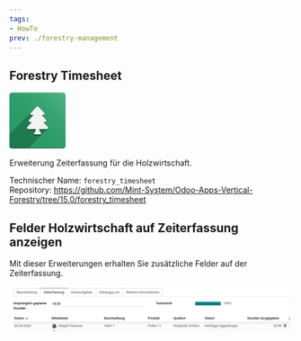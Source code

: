 ```yaml
---
tags:
- HowTo
prev: ./forestry-management
---
```

## Forestry Timesheet
![icons_odoo_forestry_base](assets/icons_odoo_forestry_base.png)

Erweiterung Zeiterfassung für die Holzwirtschaft.

Technischer Name: `forestry_timesheet`\
Repository: <https://github.com/Mint-System/Odoo-Apps-Vertical-Forestry/tree/15.0/forestry_timesheet>

## Felder Holzwirtschaft auf Zeiterfassung anzeigen

Mit dieser Erweiterungen erhalten Sie zusätzliche Felder auf der Zeiterfassung.

![](assets/Forestry%20Timesheet.png)